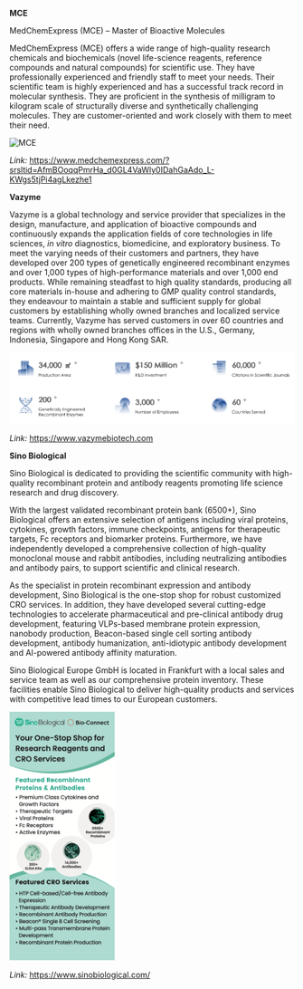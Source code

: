 ﻿**MCE**

MedChemExpress (MCE) – Master of Bioactive Molecules 

MedChemExpress (MCE) offers a wide range of high-quality research chemicals and biochemicals (novel life-science reagents, reference compounds and natural compounds) for scientific use. They have professionally experienced and friendly staff to meet your needs. Their scientific team is highly experienced and has a successful track record in molecular synthesis. They are proficient in the synthesis of milligram to kilogram scale of structurally diverse and synthetically challenging molecules. They are customer-oriented and work closely with them to meet their need.

![MCE](Aspose.Words.781e598a-ceb8-405c-b2c5-c627540d9MCE56.001.png)

*Link:* <https://www.medchemexpress.com/?srsltid=AfmBOoqqPmrHa_d0GL4VaWly0IDahGaAdo_L-KWgs5tjPi4agLkezhe1>

**Vazyme** 

Vazyme is a global technology and service provider that specializes in the design, manufacture, and application of bioactive compounds and continuously expands the application fields of core technologies in life sciences, *in vitro* diagnostics, biomedicine, and exploratory business. To meet the varying needs of their customers and partners, they have developed over 200 types of genetically engineered recombinant enzymes and over 1,000 types of high-performance materials and over 1,000 end products. While remaining steadfast to high quality standards, producing all core materials in-house and adhering to GMP quality control standards, they endeavour to maintain a stable and sufficient supply for global customers by establishing wholly owned branches and localized service teams. Currently, Vazyme has served customers in over 60 countries and regions with wholly owned branches offices in the U.S., Germany, Indonesia, Singapore and Hong Kong SAR. 

![Vazyme](Aspose.Words.781e598a-ceb8-405c-b2c5-c627540d9a56.002.png)

*Link:* <https://www.vazymebiotech.com>

**Sino Biological** 

Sino Biological is dedicated to providing the scientific community with high-quality recombinant protein and antibody reagents promoting life science research and drug discovery. 

With the largest validated recombinant protein bank (6500+), Sino Biological offers an extensive selection of antigens including viral proteins, cytokines, growth factors, immune checkpoints, antigens for therapeutic targets, Fc receptors and biomarker proteins. Furthermore, we have independently developed a comprehensive collection of high-quality monoclonal mouse and rabbit antibodies, including neutralizing antibodies and antibody pairs, to support scientific and clinical research.

As the specialist in protein recombinant expression and antibody development, Sino Biological is the one-stop shop for robust customized CRO services. In addition, they have developed several cutting-edge technologies to accelerate pharmaceutical and pre-clinical antibody drug development, featuring VLPs-based membrane protein expression, nanobody production, Beacon-based single cell sorting antibody development, antibody humanization, anti-idiotypic antibody development and AI-powered antibody affinity maturation. 

Sino Biological Europe GmbH is located in Frankfurt with a local sales and service team as well as our comprehensive protein inventory. These facilities enable Sino Biological to deliver high-quality products and services with competitive lead times to our European customers.

![Sino](Aspose.Words.781e598a-ceb8-405c-b2c5-c627540d9a56.003.png)

*Link:* https://www.sinobiological.com/

